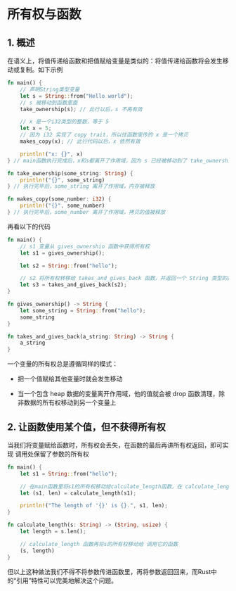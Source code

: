 # 所有权与函数

## 1. 概述

在语义上，将值传递给函数和把值赋给变量是类似的：将值传递给函数将会发生移动或复制。如下示例

```rust
fn main() {
    // 声明String类型变量
    let s = String::from("Hello world");
    // s 被移动到函数里面
    take_ownership(s); // 此行以后，s 不再有效

    // x 是一个i32类型的整数，等于 5
    let x = 5;
    // 因为 i32 实现了 copy trait，所以往函数里传的 x 是一个拷贝
    makes_copy(x); // 此行代码以后，x 依然有效

    println!("x: {}", x)
} // main函数执行完成后，x和s都离开了作用域，因为 s 已经被移动到了 take_ownership 函数里面，所以不在执行内存释放操作

fn take_ownership(some_string: String) {
    println!("{}", some_string)
} // 执行完毕后，some_string 离开了作用域，内存被释放

fn makes_copy(some_number: i32) {
    println!("{}", some_number)
} // 执行完毕后，some_number 离开了作用域，拷贝的值被释放
```

再看以下的代码

```rust
fn main() {
    // s1 变量从 gives_ownershio 函数中获得所有权
    let s1 = gives_ownership();

    let s2 = String::from("hello");

    // s2 将所有权转移给 takes_and_gives_back 函数，并返回一个 String 类型的数据，将所有权转移给 s3
    let s3 = takes_and_gives_back(s2);
}

fn gives_ownership() -> String {
    let some_string = String::from("hello");
    some_string
}

fn takes_and_gives_back(a_string: String) -> String {
    a_string
}
```

一个变量的所有权总是遵循同样的模式：

- 把一个值赋给其他变量时就会发生移动

- 当一个包含 heap 数据的变量离开作用域，他的值就会被 drop 函数清理，除非数据的所有权移动到另一个变量上

## 2. 让函数使用某个值，但不获得所有权

当我们将变量赋给函数时，所有权会丢失，在函数的最后再讲所有权返回，即可实现 调用处保留了参数的所有权

```rust
fn main() {
    let s1 = String::from("hello");

    // 在main函数里将s1的所有权移动给calculate_length函数，在 calculate_length 再将所有权移交回来
    let (s1, len) = calculate_length(s1);

    println!("The length of '{}' is {}.", s1, len);
}

fn calculate_length(s: String) -> (String, usize) {
    let length = s.len();

    // calculate_length 函数再将s的所有权移动给 调用它的函数
    (s, length)
}
```

但以上这种做法我们不得不将参数传进函数里，再将参数返回回来，而Rust中的“引用”特性可以完美地解决这个问题。
